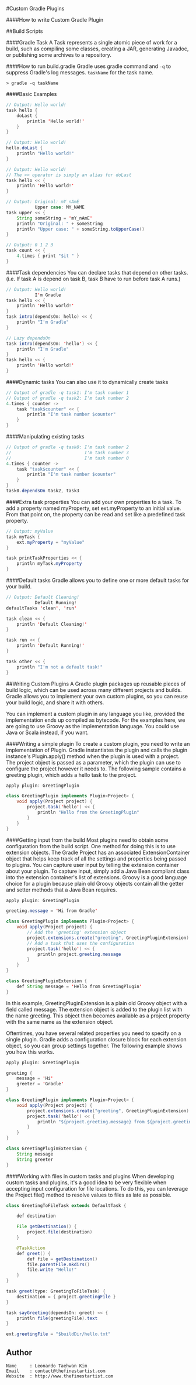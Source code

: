 #Custom Gradle Plugins

####How to write Custom Gradle Plugin

##Build Scripts

####Gradle Task
A Task represents a single atomic piece of work for a build, such as compiling some classes, creating a JAR, generating Javadoc, or publishing some archives to a repository.

####How to run build.gradle
Gradle uses gradle command and ```-q``` to suppress Gradle's log messages. ```taskName``` for the task name.
```
> gradle -q taskName
```

####Basic Examples
```java
// Output: Hello world!
task hello {
    doLast {
        println 'Hello world!'
    }
}

// Output: Hello world!
hello.doLast {
    println "Hello world!"
}

// Output: Hello world!
// The << operator is simply an alias for doLast
task hello << {
    println 'Hello world!'
}

// Output: Original: mY_nAmE
           Upper case: MY_NAME
task upper << {
    String someString = 'mY_nAmE'
    println "Original: " + someString
    println "Upper case: " + someString.toUpperCase()
}

// Output: 0 1 2 3
task count << {
    4.times { print "$it " }
}
```

####Task dependencies
You can declare tasks that depend on other tasks. (i.e. If task A is depend on task B, task B have to run before task A runs.)
```java
// Output: Hello world!
           I'm Gradle
task hello << {
    println 'Hello world!'
}
task intro(dependsOn: hello) << {
    println "I'm Gradle"
}

// Lazy dependsOn
task intro(dependsOn: 'hello') << {
    println "I'm Gradle"
}
task hello << {
    println 'Hello world!'
}
```

####Dynamic tasks
You can also use it to dynamically create tasks
```java
// Output of gradle -q task1: I'm task number 1
// Output of gradle -q task2: I'm task number 2
4.times { counter ->
    task "task$counter" << {
        println "I'm task number $counter"
    }
}
```

####Manipulating existing tasks
```java
// Output of gradle -q task0: I'm task number 2
//                            I'm task number 3
//                            I'm task number 0
4.times { counter ->
    task "task$counter" << {
        println "I'm task number $counter"
    }
}
task0.dependsOn task2, task3
```

####Extra task properties
You can add your own properties to a task. To add a property named myProperty, set ext.myProperty to an initial value. From that point on, the property can be read and set like a predefined task property.
```java
// Output: myValue
task myTask {
    ext.myProperty = "myValue"
}

task printTaskProperties << {
    println myTask.myProperty
}
```

####Default tasks
Gradle allows you to define one or more default tasks for your build.
```java
// Output: Default Cleaning!
           Default Running!
defaultTasks 'clean', 'run'

task clean << {
    println 'Default Cleaning!'
}

task run << {
    println 'Default Running!'
}

task other << {
    println "I'm not a default task!"
}
```

##Writing Custom Plugins
A Gradle plugin packages up reusable pieces of build logic, which can be used across many different projects and builds. Gradle allows you to implement your own custom plugins, so you can reuse your build logic, and share it with others.

You can implement a custom plugin in any language you like, provided the implementation ends up compiled as bytecode. For the examples here, we are going to use Groovy as the implementation language. You could use Java or Scala instead, if you want.


####Writing a simple plugin
To create a custom plugin, you need to write an implementation of Plugin. Gradle instantiates the plugin and calls the plugin instance's Plugin.apply() method when the plugin is used with a project. The project object is passed as a parameter, which the plugin can use to configure the project however it needs to. The following sample contains a greeting plugin, which adds a hello task to the project.
```java
apply plugin: GreetingPlugin

class GreetingPlugin implements Plugin<Project> {
    void apply(Project project) {
        project.task('hello') << {
            println "Hello from the GreetingPlugin"
        }
    }
}
```

####Getting input from the build
Most plugins need to obtain some configuration from the build script. One method for doing this is to use extension objects. The Gradle Project has an associated ExtensionContainer object that helps keep track of all the settings and properties being passed to plugins. You can capture user input by telling the extension container about your plugin. To capture input, simply add a Java Bean compliant class into the extension container's list of extensions. Groovy is a good language choice for a plugin because plain old Groovy objects contain all the getter and setter methods that a Java Bean requires.
```java
apply plugin: GreetingPlugin

greeting.message = 'Hi from Gradle'

class GreetingPlugin implements Plugin<Project> {
    void apply(Project project) {
        // Add the 'greeting' extension object
        project.extensions.create("greeting", GreetingPluginExtension)
        // Add a task that uses the configuration
        project.task('hello') << {
            println project.greeting.message
        }
    }
}

class GreetingPluginExtension {
    def String message = 'Hello from GreetingPlugin'
}
```

In this example, GreetingPluginExtension is a plain old Groovy object with a field called message. The extension object is added to the plugin list with the name greeting. This object then becomes available as a project property with the same name as the extension object.

Oftentimes, you have several related properties you need to specify on a single plugin. Gradle adds a configuration closure block for each extension object, so you can group settings together. The following example shows you how this works.
```java
apply plugin: GreetingPlugin

greeting {
    message = 'Hi'
    greeter = 'Gradle'
}

class GreetingPlugin implements Plugin<Project> {
    void apply(Project project) {
        project.extensions.create("greeting", GreetingPluginExtension)
        project.task('hello') << {
            println "${project.greeting.message} from ${project.greeting.greeter}"
        }
    }
}

class GreetingPluginExtension {
    String message
    String greeter
}
```

####Working with files in custom tasks and plugins
When developing custom tasks and plugins, it's a good idea to be very flexible when accepting input configuration for file locations. To do this, you can leverage the Project.file() method to resolve values to files as late as possible.

```java
class GreetingToFileTask extends DefaultTask {

    def destination

    File getDestination() {
        project.file(destination)
    }

    @TaskAction
    def greet() {
        def file = getDestination()
        file.parentFile.mkdirs()
        file.write "Hello!"
    }
}

task greet(type: GreetingToFileTask) {
    destination = { project.greetingFile }
}

task sayGreeting(dependsOn: greet) << {
    println file(greetingFile).text
}

ext.greetingFile = "$buildDir/hello.txt"
```


## Author
```
Name     : Leonardo Taehwan Kim
Email    : contact@thefinestartist.com
Website  : http://www.thefinestartist.com
```
